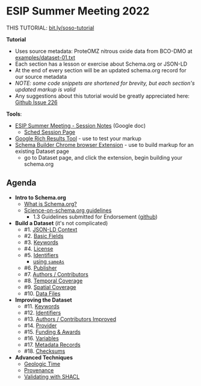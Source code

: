 # ESIP Summer Meeting 2022

THIS TUTORIAL: [bit.ly/soso-tutorial](https://bit.ly/soso-tutorial)

**Tutorial**
- Uses source metadata: ProteOMZ nitrous oxide data from BCO-DMO at [examples/dataset-01.txt](examples/dataset-01.txt)
- Each section has a lesson or exercise about Schema.org or JSON-LD
- At the end of every section will be an updated schema.org record for our source metadata
- _NOTE: some code snippets are shortened for brevity, but each section's updated markup is valid_
- Any suggestions about this tutorial would be greatly appreciated here: [Github Issue 226](https://github.com/ESIPFed/science-on-schema.org/issues/226)

**Tools**: 
- [ESIP Summer Meeting - Session Notes](https://docs.google.com/document/d/1SAuEXBMMQIzdntvlmJ_p4E609sGys21jpCUUfeoxs_M/edit) (Google doc)
    - [Sched Session Page](https://sched.co/12et4)
- [Google Rich Results Tool](https://search.google.com/test/rich-results) - use to test your markup 
- [Schema Builder Chrome browser Extension](https://chrome.google.com/webstore/detail/schema-builder-for-struct/klohjdodjjeocpbpadmkcndjoadijgjg?hl=en-US) - use to build markup for an existing Dataset page
    - go to Dataset page, and click the extension, begin building your schema.org

## Agenda

- **Intro to Schema.org**
    - [What is Schema.org?]()
    - [Science-on-schema.org guidelines](https://science-on-schema.org)
        - 1.3 Guidelines submitted for Endorsement ([github]()) 
- **Build a Dataset** (it's not complicated)
    - #1. [JSON-LD Context](01_json-ld-context-type.md)
    - #2. [Basic Fields](02_basic-fields.md)
    - #3. [Keywords](03_keywords.md)
    - #4. [License](04_license.md)
    - #5. [Identifiers](05_identifier.md)
        - [using `sameAs`](05_identifier.md#sameas)
    - #6. [Publisher](06_publisher.md)
    - #7. [Authors / Contributors](07_author-contributor.md)
    - #8. [Temporal Coverage](08_temporal.md)
    - #9. [Spatial Coverage](09_spatial.md)
    - #10. [Data Files](10_data-files.md)
- **Improving the Dataset**
    - #11. [Keywords](11_keywords-vocabulary.md)
    - #12. [Identifiers](12_identifiers-propertyvalue.md)
    - #13. [Authors / Contributors Improved](13_author-contributor.md)
    - #14. [Provider](14_provider.md)
    - #15. [Funding & Awards](15_funding-awards.md)
    - #16. [Variables](16_variables.md)
    - #17. [Metadata Records](17_metadata-records.md)
    - #18. [Checksums](18_checksums.md)
- **Advanced Techniques**
    - [Geologic Time](/guides/Dataset.md#geologic-time)
    - [Provenance](/guides/Dataset.md#provenance-relationships)
    - [Validating with SHACL](validation.md) 
          
